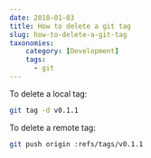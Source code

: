 ```yaml
---
date: 2018-01-03
title: How to delete a git tag
slug: how-to-delete-a-git-tag
taxonomies: 
    category: [Development]
    tags:
      - git
---
```


To delete a local tag:

```bash
git tag -d v0.1.1
```

To delete a remote tag:

```bash
git push origin :refs/tags/v0.1.1
```
